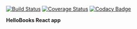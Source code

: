 [![Build Status](https://travis-ci.org/jomomg/hellobooks-react.svg?branch=develop)](https://travis-ci.org/jomomg/hellobooks-react)
[![Coverage Status](https://coveralls.io/repos/github/jomomg/hellobooks-react/badge.svg?branch=develop)](https://coveralls.io/github/jomomg/hellobooks-react?branch=develop)
[![Codacy Badge](https://api.codacy.com/project/badge/Grade/69fb0f7b5f5640f9a2efa1d5a02fe67d)](https://www.codacy.com/project/jomomg/hellobooks-react/dashboard?utm_source=github.com&amp;utm_medium=referral&amp;utm_content=jomomg/hellobooks-react&amp;utm_campaign=Badge_Grade_Dashboard)

**HelloBooks React app**